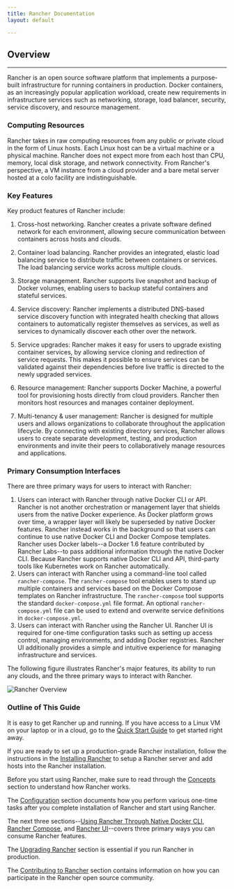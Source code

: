 ```yaml
---
title: Rancher Documentation
layout: default

---
```


## Overview
---

Rancher is an open source software platform that implements a purpose-built infrastructure for running containers in production. Docker containers, as an increasingly popular application workload, create new requirements in infrastructure services such as networking, storage, load balancer, security, service discovery, and resource management.

### Computing Resources

Rancher takes in raw computing resources from any public or private cloud in the form of Linux hosts. Each Linux host can be a virtual machine or a physical machine. Rancher does not expect more from each host than CPU, memory, local disk storage, and network connectivity. From Rancher's perspective, a VM instance from a cloud provider and a bare metal server hosted at a colo facility are indistinguishable.

### Key Features

Key product features of Rancher include: 

1. Cross-host networking. Rancher creates a private software defined network for each environment, allowing secure communication between containers across hosts and clouds.

2. Container load balancing. Rancher provides an integrated, elastic load balancing service to distribute traffic between containers or services. The load balancing service works across multiple clouds.

3. Storage management. Rancher supports live snapshot and backup of Docker volumes, enabling users to backup stateful containers and stateful services.

4.	Service discovery: Rancher implements a distributed DNS-based service discovery function with integrated health checking that allows containers to automatically register themselves as services, as well as services to dynamically discover each other over the network.

5.	Service upgrades: Rancher makes it easy for users to upgrade existing container services, by allowing service cloning and redirection of service requests.  This makes it possible to ensure services can be validated against their dependencies before live traffic is directed to the newly upgraded services. 

6.	Resource management: Rancher supports Docker Machine, a powerful tool for provisioning hosts directly from cloud providers. Rancher then monitors host resources and manages container deployment.

7. Multi-tenancy & user management: Rancher is designed for multiple users and allows organizations to collaborate throughout the application lifecycle. By connecting with existing directory services, Rancher allows users to create separate development, testing, and production environments and invite their peers to collaboratively manage resources and applications.

### Primary Consumption Interfaces

There are three primary ways for users to interact with Rancher:

1. Users can interact with Rancher through native Docker CLI or API. Rancher is not another orchestration or management layer that shields users from the native Docker experience. As Docker platform grows over time, a wrapper layer will likely be superseded by native Docker features. Rancher instead works in the background so that users can continue to use native Docker CLI and Docker Compose templates. Rancher uses Docker labels--a Docker 1.6 feature contributed by Rancher Labs--to pass additional information through the native Docker CLI.  Because Rancher supports native Docker CLI and API, third-party tools like Kubernetes work on Rancher automatically.
2. Users can interact with Rancher using a command-line tool called `rancher-compose`. The `rancher-compose` tool enables users to stand up multiple containers and services based on the Docker Compose templates on Rancher infrastructure. The `rancher-compose` tool supports the standard `docker-compose.yml` file format. An optional `rancher-compose.yml` file can be used to extend and overwrite service definitions in `docker-compose.yml`.
3. Users can interact with Rancher using the Rancher UI. Rancher UI is required for one-time configuration tasks such as setting up access control, managing environments, and adding Docker registries. Rancher UI additionally provides a simple and intuitive experience for managing infrastructure and services.

The following figure illustrates Rancher's major features, its ability to run any clouds, and the three primary ways to interact with Rancher.

![Rancher Overview]({{site.baseurl}}/img/rancher_overview.png)

### Outline of This Guide

It is easy to get Rancher up and running. If you have access to a Linux VM on your laptop or in a cloud, go to the [Quick Start Guide](/rancher/docs/quick-start-guide/) to get started right away.

If you are ready to set up a production-grade Rancher installation, follow the instructions in the [Installing Rancher](/rancher/docs/installing-rancher/) to setup a Rancher server and add hosts into the Rancher installation.

Before you start using Rancher, make sure to read through the [Concepts](/rancher/docs/concepts/) section to understand how Rancher works.

The [Configuration](/rancher/docs/configuration/) section documents how you perform various one-time tasks after you complete installation of Rancher and start using Rancher.

The next three sections--[Using Rancher Through Native Docker CLI](/rancher/docs/native-docker/), [Rancher Compose](/rancher/docs/rancher-compose), and [Rancher UI](/rancher/docs/rancher-ui)--covers three primary ways you can consume Rancher features.

The [Upgrading Rancher](/rancher/docs/upgrading) section is essential if you run Rancher in production.

The [Contributing to Rancher](/rancher/docs/contributing) section contains information on how you can participate in the Rancher open source community.

